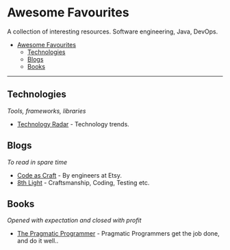# Awesome Favourites

A collection of interesting resources. Software engineering, Java, DevOps. 

* [Awesome Favourites](#awesome-favourites)
  * [Technologies](#technologies)
  * [Blogs](#blogs)
  * [Books](#books)

----

## Technologies
*Tools, frameworks, libraries*

* [Technology Radar](http://www.thoughtworks.com/radar/) - Technology trends.

## Blogs
*To read in spare time*

* [Code as Craft](http://codeascraft.com/) - By engineers at Etsy.
* [8th Light](http://blog.8thlight.com/) - Craftsmanship, Coding, Testing etc.

## Books
*Opened with expectation and closed with profit*

* [The Pragmatic Programmer](https://pragprog.com/the-pragmatic-programmer) - Pragmatic Programmers get the job done, and do it well..
